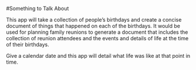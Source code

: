 #Something to Talk About

This app will take a collection of people’s birthdays and create a concise document of things that happened on each of the birthdays. It would be used for planning family reunions to generate a document that includes the collection of reunion attendees and the events and details of life at the time of their birthdays.

Give a calendar date and this app will detail what life was like at that point in time.

